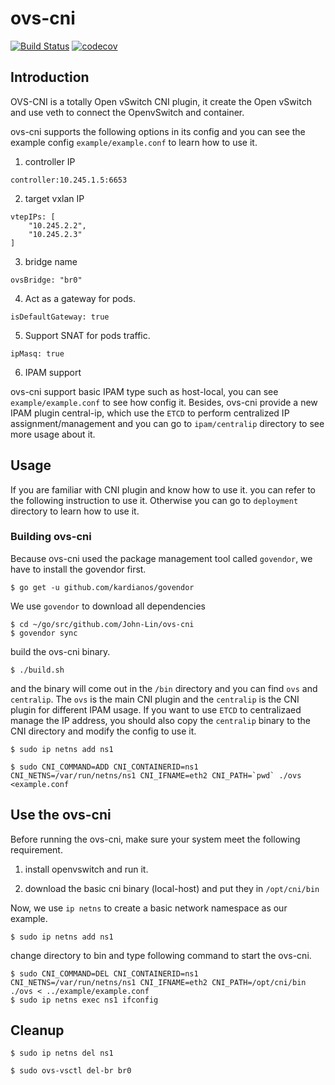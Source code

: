 # ovs-cni

[![Build Status](https://api.travis-ci.org/John-Lin/ovs-cni.svg?branch=master)](https://travis-ci.org/John-Lin/ovs-cni)
[![codecov](https://codecov.io/gh/John-Lin/ovs-cni/branch/master/graph/badge.svg)](https://codecov.io/gh/John-Lin/ovs-cni)

## Introduction

OVS-CNI is a totally Open vSwitch CNI plugin, it create the Open vSwitch and use veth to connect the OpenvSwitch and container.

ovs-cni supports the following options in its config and you can see the example config `example/example.conf` to learn how to use it.

1. controller IP

```
controller:10.245.1.5:6653
```

2. target vxlan IP

```
vtepIPs: [
    "10.245.2.2",
    "10.245.2.3"
]
```

3. bridge name

```
ovsBridge: "br0"
```

4. Act as a gateway for pods.

```
isDefaultGateway: true
```

5. Support SNAT for pods traffic.

```
ipMasq: true
```

6. IPAM support

ovs-cni support basic IPAM type such as host-local, you can see `example/example.conf` to see how config it.
Besides, ovs-cni provide a new IPAM plugin central-ip, which use the `ETCD` to perform centralized IP assignment/management and you can go to `ipam/centralip` directory to see more usage about it.

## Usage

If you are familiar with CNI plugin and know how to use it. you can refer to the following instruction to use it.
Otherwise you can go to `deployment` directory to learn how to use it.

### Building ovs-cni

Because ovs-cni used the package management tool called `govendor`, we have to install the govendor first.

```
$ go get -u github.com/kardianos/govendor
```

We use `govendor` to download all dependencies

```
$ cd ~/go/src/github.com/John-Lin/ovs-cni
$ govendor sync
```

build the ovs-cni binary.

```
$ ./build.sh
```
and the binary will come out in the `/bin` directory and you can find `ovs` and `centralip`.
The `ovs` is the main CNI plugin and the `centralip` is the CNI plugin for different IPAM usage.
If you want to use `ETCD` to centralizaed manage the IP address, you should also copy the `centralip` binary to the CNI directory and modify the config to use it.

```
$ sudo ip netns add ns1

$ sudo CNI_COMMAND=ADD CNI_CONTAINERID=ns1 CNI_NETNS=/var/run/netns/ns1 CNI_IFNAME=eth2 CNI_PATH=`pwd` ./ovs <example.conf
```

## Use the ovs-cni

Before running the ovs-cni, make sure your system meet the following requirement.

1. install openvswitch and run it.

2. download the basic cni binary (local-host) and put they in `/opt/cni/bin`

Now, we use `ip netns` to create a basic network namespace as our example.

```
$ sudo ip netns add ns1
```

change directory to bin and type following command to start the ovs-cni.

```
$ sudo CNI_COMMAND=DEL CNI_CONTAINERID=ns1 CNI_NETNS=/var/run/netns/ns1 CNI_IFNAME=eth2 CNI_PATH=/opt/cni/bin ./ovs < ../example/example.conf
$ sudo ip netns exec ns1 ifconfig
```

## Cleanup

```
$ sudo ip netns del ns1

$ sudo ovs-vsctl del-br br0
```
